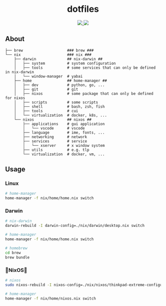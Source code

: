 <div align="center">
<h1>dotfiles</h1>
<a href="https://nixos.org">
<img src="https://img.shields.io/badge/NixOS-unstable-blue?style=for-the-badge&logo=NixOS&logoColor=white">
</a>
<img  src="https://img.shields.io/github/license/ttak0422/dotfiles?style=for-the-badge&color=black">
</div>

## About

```
├── brew                    ### brew ###
└── nix                     ### nix ###
    ├── darwin              ## nix-darwin ##
    │   ├── system          # system configuration
    │   ├── tools           # some services that can only be defined in nix-darwin
    │   └── window-manager  # yabai
    ├── home                ## home-manager ##
    │   ├── dev             # python, go, ...
    │   ├── git             # git
    │   ├── nixos           # some package that can only be defined for nixos
    │   ├── scripts         # some scripts
    │   ├── shell           # bash, zsh, fish
    │   ├── tools           # cui
    │   └── virtualization  # docker, k8s, ...
    └── nixos               ## nixos ##
        ├── applications    # gui application
        │   └── vscode      # vscode
        ├── language        # ime, fonts, ...
        ├── networking      # network
        ├── services        # service
        │   └── xserver     # x window system
        ├── utils           # e.g. tlp
        └── virtualization  # docker, vm, ...
```

## Usage

### Linux

```bash
# home-manager
home-manager -f nix/home/home.nix switch  
```

### Darwin

```bash
# nix-darwin
darwin-rebuild -I darwin-config=./nix/darwin/desktop.nix switch 

# home-manager
home-manager -f nix/home/home.nix switch  

# homebrew
cd brew
brew bundle
```

### 🚧NixOS🚧

```bash
# nixos
sudo nixos-rebuild -I nixos-config=./nix/nixos/thinkpad-extreme-configuration.nix switch

# home-manager
home-manager -f nix/home/nixos.nix switch  
```
